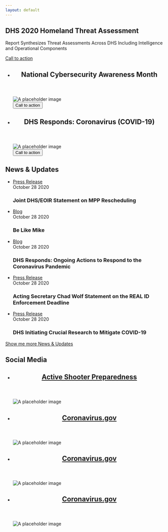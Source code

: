 ```yaml
---
layout: default
---
```


<main>
  <!--
  Hero
  You'll need to use JS to swap the 1x/2x versions on screen size and DPI.
  You could also use inline responsive images with some styling applied to make it cover the entire area.
  -->
  <section class="usa-hero" aria-label="Introduction" style="background-image: url('assets/img/hero/covid19-1600x900.png');">
    <div class="grid-container">
      <div class="usa-hero__callout">
          <h1 class="usa-hero__heading">
              <span class="usa-hero__heading--alt">DHS 2020 Homeland Threat Assessment</span>
          </h1>
          <p>Report Synthesizes Threat Assessments Across DHS Including Intelligence and Operational Components</p>
          <a class="usa-button usa-button--outline usa-button--inverse" href="#">
            Call to action
          </a>
      </div>
    </div>
  </section>

  <!-- Latest news cards -->
  <section id="news" aria-label="Latest news" class="usa-section">
    <div class="grid-container">
      <ul class="usa-card-group">
        <li class="tablet:grid-col-6 usa-card">
          <div class="usa-card__container">
            <header class="usa-card__header">
              <h2 class="usa-card__heading">
                National Cybersecurity Awareness Month
              </h2>
            </header>
            <div class="usa-card__media">
              <div class="usa-card__img">
                <img src="https://picsum.photos/462/228" alt="A placeholder image">
              </div>
            </div>
            <div class="usa-card__footer">
              <button class="usa-button">Call to action</button>
            </div>
          </div>
        </li>
        <li class="tablet:grid-col-6 usa-card">
          <div class="usa-card__container">
            <header class="usa-card__header">
              <h2 class="usa-card__heading">
                DHS Responds: Coronavirus (COVID-19)
              </h2>
            </header>
            <div class="usa-card__media">
              <div class="usa-card__img">
                <img src="https://picsum.photos/462/228" alt="A placeholder image">
              </div>
            </div>
            <div class="usa-card__footer">
              <button class="usa-button">Call to action</button>
            </div>
          </div>
        </li>
      </ul>
    </div>
  </section>

  <!-- News & Updates + Social Media -->
  <div class="usa-section">
    <div class="grid-container">
      <div class="grid-row grid-gap">
        <div class="tablet:grid-col-7">
          <section id="news-updates">
            <h2>News &amp; Updates</h2>
            <!-- This would be replaced by the Featured Content component when it gets released. https://github.com/uswds/uswds/issues/3676 -->
            <ul class="usa-list usa-list--unstyled">
              <li>
                <div class="meta">
                  <div><a href="#">Press Release</a></div>
                  <time datetime="2020-10-28T12:00:00+01:00">October 28 2020</time>
                </div>
                <h3 class="margin-top-0">Joint DHS/EOIR Statement on MPP Rescheduling</h3>
              </li>
              <li>
                <div class="meta">
                  <div><a href="#">Blog</a></div>
                  <time datetime="2020-10-28T12:00:00+01:00">October 28 2020</time>
                </div>
                <h3 class="margin-top-0">Be Like Mike</h3>
              </li>
              <li>
                <div class="meta">
                  <div><a href="#">Blog</a></div>
                  <time datetime="2020-10-28T12:00:00+01:00">October 28 2020</time>
                </div>
                <h3 class="margin-top-0">DHS Responds: Ongoing Actions to Respond to the Coronavirus Pandemic</h3>
              </li>
              <li>
                <div class="meta">
                  <div><a href="#">Press Release</a></div>
                  <time datetime="2020-10-28T12:00:00+01:00">October 28 2020</time>
                </div>
                <h3 class="margin-top-0">Acting Secretary Chad Wolf Statement on the REAL ID Enforcement Deadline</h3>
              </li>
              <li>
                <div class="meta">
                  <div><a href="#">Press Release</a></div>
                  <time datetime="2020-10-28T12:00:00+01:00">October 28 2020</time>
                </div>
                <h3 class="margin-top-0">DHS Initiating Crucial Research to Mitigate COVID-19</h3>
              </li>
            </ul>
            <a href="#" class="usa-button">Show me more News & Updates</a>
          </section>
        </div>
        <div class="tablet:grid-col-5">
          <section id="social-media">
            <h2>Social Media</h2>
          </section>
        </div>
      </div>
    </div>
  </div>

  <!-- Cards -->
  <section id="card-articles" class="usa-section">
    <div class="grid-container">
      <ul class="usa-card-group usa-card-group--primary-bg">
        <li class="tablet:grid-col-6 desktop:grid-col-3 usa-card">
          <div class="usa-card__container">
            <header class="usa-card__header">
              <h2 class="usa-card__heading">
                <a href="#">Active Shooter Preparedness</a>
              </h2>
            </header>
            <div class="usa-card__media usa-card__media--exdent">
              <div class="usa-card__img">
                <!--
                  You should use responsive images for each breakpoint (mobile, tablet, and desktop). You can easily set these up in Drupal and it will handle responsive images for you.
                -->
                <img src="https://picsum.photos/211/150" alt="A placeholder image">
              </div>
            </div>
          </div>
        </li>
        <li class="tablet:grid-col-6 desktop:grid-col-3 usa-card">
          <div class="usa-card__container">
            <header class="usa-card__header">
              <h2 class="usa-card__heading">
                <a href="#">Coronavirus.gov</a>
              </h2>
            </header>
            <div class="usa-card__media usa-card__media--exdent">
              <div class="usa-card__img">
                <img src="https://picsum.photos/211/150" alt="A placeholder image">
              </div>
            </div>
          </div>
        </li>
        <li class="tablet:grid-col-6 desktop:grid-col-3 usa-card">
          <div class="usa-card__container">
            <header class="usa-card__header">
              <h2 class="usa-card__heading">
                <a href="#">Coronavirus.gov</a>
              </h2>
            </header>
            <div class="usa-card__media usa-card__media--exdent">
              <div class="usa-card__img">
                <img src="https://picsum.photos/211/150" alt="A placeholder image">
              </div>
            </div>
          </div>
        </li>
        <li class="tablet:grid-col-6 desktop:grid-col-3 usa-card">
          <div class="usa-card__container">
            <header class="usa-card__header">
              <h2 class="usa-card__heading">
                <a href="#">Coronavirus.gov</a>
              </h2>
            </header>
            <div class="usa-card__media usa-card__media--exdent">
              <div class="usa-card__img">
                <img src="https://picsum.photos/211/150" alt="A placeholder image">
              </div>
            </div>
          </div>
        </li>
      </ul>
    </div>
  </section>
</main>
